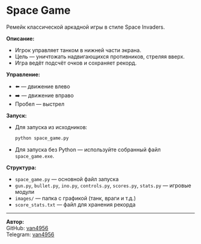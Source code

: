 # Space Game

Ремейк классической аркадной игры в стиле Space Invaders.

**Описание:**
- Игрок управляет танком в нижней части экрана.
- Цель — уничтожать надвигающихся противников, стреляя вверх.
- Игра ведёт подсчёт очков и сохраняет рекорд.

**Управление:**
- ⬅️ — движение влево
- ➡️ — движение вправо
- Пробел — выстрел

**Запуск:**
- Для запуска из исходников:
  ```sh
  python space_game.py
  ```
- Для запуска без Python — используйте собранный файл `space_game.exe`.


**Структура:**
- `space_game.py` — основной файл запуска
- `gun.py`, `bullet.py`, `ino.py`, `controls.py`, `scores.py`, `stats.py` — игровые модули
- `images/` — папка с графикой (танк, враги и т.д.)
- `score_stats.txt` — файл для хранения рекорда

---

**Автор:**  
GitHub: [van4956](https://github.com/van4956)  
Telegram: [van4956](https://t.me/van4956)  
